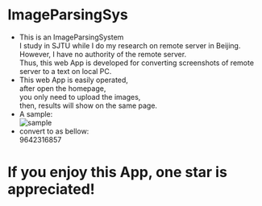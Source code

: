 # ImageParsingSys
* This is an ImageParsingSystem   
I study in SJTU while I do my research on remote server in Beijing.    
However, I have no authority of the remote server.   
Thus, this web App is developed for converting screenshots of remote server to a text on local PC.    
* This web App is easily operated,   
after open the homepage,   
you only need to upload the images,   
then, results will show on the same page.  
* A sample:  
![sample](‪D:\picture\number.PNG)
* convert to as bellow:   
9642316857
# If you enjoy this App, one star is appreciated!
